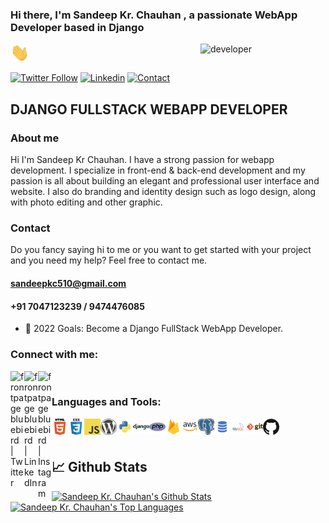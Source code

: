 ### Hi there, I'm Sandeep Kr. Chauhan , a passionate WebApp Developer based in Django 
<img src="https://raw.githubusercontent.com/ABSphreak/ABSphreak/master/gifs/Hi.gif" width="30px">



<img align="right" src="https://i.ibb.co/H2RBdWQ/hire-python-developer.png" alt="developer" border="0" width='200'/>

 [![Twitter Follow](https://img.shields.io/twitter/follow/sandeep11krch?color=1DA1F2&logo=twitter&style=for-the-badge)](https://twitter.com/sandeep11krch/)
 [![Linkedin](https://img.shields.io/badge/MY%20PROFILE-Linkedin-blue?style=for-the-badge&logo=linkedin)](https://linkedin.com/in/sandeepkumarchauhan/) 
 [![Contact](https://img.shields.io/badge/CONTACT-GMAIL-yellow?style=for-the-badge&logo=gmail&logoColor=white)](https://mailto:sandeepkc510@gmail.com)

## DJANGO FULLSTACK WEBAPP DEVELOPER

### About me
Hi I'm Sandeep Kr Chauhan. I have a strong passion for webapp development. I specialize in front-end & back-end development and my passion is all about building  an elegant  and professional user interface and website. I also do branding and identity design such as  logo design, along with photo editing and other graphic.

### Contact
Do you fancy saying hi to me or you want to get started with your project and you need my help? Feel free to contact me.
#### sandeepkc510@gmail.com
#### +91 7047123239 / 9474476085

- 🥅 2022 Goals: Become a Django FullStack WebApp Developer.


### Connect with me:

[<img align="left" alt="frontpagebluebird | Twitter" width="22px" src="https://cdn.jsdelivr.net/npm/simple-icons@v3/icons/twitter.svg" />][twitter]
[<img align="left" alt="frontpagebluebird | LinkedIn" width="22px" src="https://cdn.jsdelivr.net/npm/simple-icons@v3/icons/linkedin.svg" />][linkedin]
[<img align="left" alt="frontpagebluebird | Instagram" width="22px" src="https://cdn.jsdelivr.net/npm/simple-icons@v3/icons/instagram.svg" />][instagram]

<br />

### Languages and Tools:


<img align="left" alt="HTML5" width="26px" src="https://raw.githubusercontent.com/github/explore/80688e429a7d4ef2fca1e82350fe8e3517d3494d/topics/html/html.png" />
<img align="left" alt="CSS3" width="26px" src="https://raw.githubusercontent.com/github/explore/80688e429a7d4ef2fca1e82350fe8e3517d3494d/topics/css/css.png" />
<img align="left" alt="JavaScript" width="26px" src="https://raw.githubusercontent.com/github/explore/80688e429a7d4ef2fca1e82350fe8e3517d3494d/topics/javascript/javascript.png" />
<img align="left" alt="JavaScript" width="26px" src="https://raw.githubusercontent.com/github/explore/80688e429a7d4ef2fca1e82350fe8e3517d3494d/topics/wordpress/wordpress.png" />
<img align="left" alt="Python" width="26px" src="https://raw.githubusercontent.com/github/explore/80688e429a7d4ef2fca1e82350fe8e3517d3494d/topics/python/python.png" />
<img align="left" alt="Django" width="26px" src="https://raw.githubusercontent.com/github/explore/80688e429a7d4ef2fca1e82350fe8e3517d3494d/topics/django/django.png" />
<img align="left" alt="PHP" width="26px" src="https://raw.githubusercontent.com/github/explore/80688e429a7d4ef2fca1e82350fe8e3517d3494d/topics/php/php.png" />
<img align="left" alt="Firebase" width="26px" src="https://raw.githubusercontent.com/github/explore/80688e429a7d4ef2fca1e82350fe8e3517d3494d/topics/firebase/firebase.png" />
<img align="left" alt="AWS" width="26px" src="https://raw.githubusercontent.com/github/explore/80688e429a7d4ef2fca1e82350fe8e3517d3494d/topics/aws/aws.png" />
<img align="left" alt="Postgresql" width="26px" src="https://raw.githubusercontent.com/github/explore/80688e429a7d4ef2fca1e82350fe8e3517d3494d/topics/postgresql/postgresql.png" />
<img align="left" alt="SQL" width="26px" src="https://raw.githubusercontent.com/github/explore/80688e429a7d4ef2fca1e82350fe8e3517d3494d/topics/sql/sql.png" />
<img align="left" alt="MySQL" width="26px" src="https://raw.githubusercontent.com/github/explore/80688e429a7d4ef2fca1e82350fe8e3517d3494d/topics/mysql/mysql.png" />
<img align="left" alt="Git" width="26px" src="https://raw.githubusercontent.com/github/explore/80688e429a7d4ef2fca1e82350fe8e3517d3494d/topics/git/git.png" />
<img align="left" alt="GitHub" width="26px" src="https://raw.githubusercontent.com/github/explore/78df643247d429f6cc873026c0622819ad797942/topics/github/github.png" />


<br />
<br />

## 📈 Github Stats
<a href="https://github.com/frontpagebluebird/frontpagebluebird">
 <img alt="Sandeep Kr. Chauhan's Github Stats" src="https://github-readme-stats.vercel.app/api/?username=frontpagebluebird&show_icons=true&count_private=true&theme=react&hide_border=true&bg_color=1F222E&title_color=F85D7F&icon_color=F8D866" height="192px"/>
</a>

<a href="https://github.com/frontpagebluebird/frontpagebluebird">
 <img alt="Sandeep Kr. Chauhan's Top Languages" src="https://github-readme-stats.vercel.app/api/top-langs/?username=frontpagebluebird&langs_count=8&layout=compact&theme=react&hide_border=true&bg_color=1F222E&title_color=F85D7F&icon_color=F8D866&hide=Jupyter%20Notebook" height="192px"/>
 </a>


[twitter]: https://twitter.com/sandeep11krch
[instagram]: https://instagram.com/sandeepkumarchauhan/
[linkedin]: https://linkedin.com/in/sandeepkumarchauhan/
